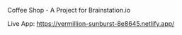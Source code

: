 Coffee Shop - A Project for Brainstation.io

Live App: https://vermillion-sunburst-8e8645.netlify.app/
